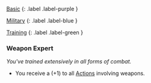 
[Basic](Game/Basic-List)
{: .label .label-purple }

[Military](Game/Military)
{: .label .label-blue }

[Training](Game/Training-List)
{: .label .label-green }
### Weapon Expert
*You've trained extensively in all forms of combat.*
* You receive a (+1) to all [Actions](Core/Terminology#Action) involving weapons.
